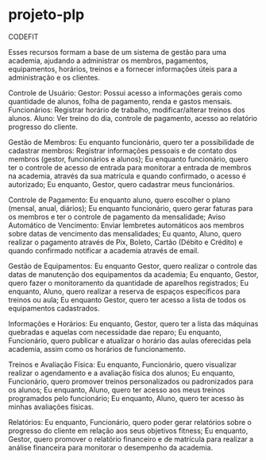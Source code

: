 
# projeto-plp
CODEFIT

Esses recursos formam a base de um sistema de gestão para uma academia, ajudando a administrar os membros, pagamentos, equipamentos, horários, treinos e a fornecer informações úteis para a administração e os clientes.

Controle de Usuário:
Gestor: Possui acesso a informações gerais como quantidade de alunos, folha de pagamento, renda e gastos mensais.
Funcionários: Registrar horário de trabalho, modificar/alterar treinos dos alunos.
Aluno: Ver treino do dia, controle de pagamento, acesso ao relatório progresso do cliente.

Gestão de Membros:
Eu enquanto funcionário, quero ter a possibilidade de cadastrar membros: Registrar informações pessoais e de contato dos membros (gestor, funcionários e alunos);
Eu enquanto funcionário, quero ter o controle de acesso de entrada para monitorar a entrada de membros na academia, através da sua matrícula e quando confirmado, o acesso é autorizado;
Eu enquanto, Gestor, quero cadastrar meus funcionários.

Controle de Pagamento:
Eu enquanto aluno, quero escolher o plano (mensal, anual, diários);
Eu enquanto funcionário, quero gerar faturas para os membros e ter o controle de pagamento da mensalidade;
Aviso Automático de Vencimento: Enviar lembretes automáticos aos membros sobre datas de vencimento das mensalidades;
Eu quanto, Aluno, quero realizar o pagamento através de Pix, Boleto, Cartão (Débito e Crédito) e quando confirmado notificar a academia através de email.


Gestão de Equipamentos:
Eu enquanto Gestor, quero realizar o controle das datas de manutenção dos equipamentos da academia;
Eu enquanto, Gestor, quero fazer o monitoramento da quantidade de aparelhos registrados;
Eu enquanto, Aluno, quero realizar a reserva de espaços específicos para treinos ou aula;
Eu enquanto Gestor, quero ter acesso a lista de todos os equipamentos cadastrados.

Informações e Horários:
Eu enquanto, Gestor, quero ter a lista das máquinas quebradas e aquelas com necessidade dae reparo;
Eu enquanto, Funcionário, quero publicar e atualizar o horário das aulas oferecidas pela academia, assim como os horários de funcionamento.

Treinos e Avaliação Física:
Eu enquanto, Funcionário, quero visualizar realizar o agendamento e a avaliação física dos alunos;
Eu enquanto, Funcionário, quero promover treinos personalizados ou padronizados para os alunos;
Eu enquanto, Aluno, quero ter acesso aos meus treinos programados pelo funcionário;
Eu enquanto, Aluno, quero ter acesso às minhas avaliações físicas.

Relatórios:
Eu enquanto, Funcionário, quero poder gerar relatórios sobre o progresso do cliente em relação aos seus objetivos fitness;
Eu enquanto, Gestor, quero promover o relatório financeiro e de matrícula para realizar a análise financeira para monitorar o desempenho da academia.




